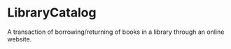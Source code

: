 # LibraryCatalog
A transaction of borrowing/returning of books in a library through an online website.
